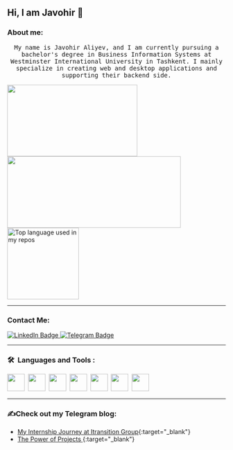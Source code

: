 ## Hi, I am Javohir 🧬

    
### About me:
<p align="center">
  <samp>
My name is Javohir Aliyev, and I am currently pursuing a bachelor's degree in Business Information Systems at Westminster International University in Tashkent. I mainly specialize in creating web and desktop applications and supporting their backend side.
  </samp>
</p>
<div>
<img src="https://i.giphy.com/media/v1.Y2lkPTc5MGI3NjExam1pb2c2dGdjOGNtNzRrbjdvdmRxanBhdzNpNGoxMTRlMzA3NXJtYiZlcD12MV9pbnRlcm5hbF9naWZfYnlfaWQmY3Q9Zw/iheC31U2y32TZdWw7P/giphy.gif" height="165" width="300"/>
<img src="https://github-readme-stats.vercel.app/api?username=JavohirAliyev&show_icons=true&theme=radical" height="165" width="400"/>
<img src="https://github-readme-stats.vercel.app/api/top-langs/?username=JavohirAliyev&layout=compact&hide_title=1&card_width=300" height="165" alt="Top language used in my repos" />
</div>
<hr>

### Contact Me:
<div id="badges">
  <a href="https://www.linkedin.com/in/javohiraliyev/">
    <img src="https://img.shields.io/badge/LinkedIn-blue?style=for-the-badge&logo=linkedin&logoColor=white" alt="LinkedIn Badge"/>
  </a>
  <a href="https://t.me/jkhlv">
    <img src="https://img.shields.io/badge/Telegram-blue?style=for-the-badge&logo=telegram&logoColor=white" alt="Telegram Badge"/>
  </a>
</div>
<hr>

### 🛠 &nbsp;Languages and Tools :
<p>
<img src="https://cdn.jsdelivr.net/gh/devicons/devicon@latest/icons/csharp/csharp-original.svg" width="40" height="40">&nbsp;
<img src="https://cdn.jsdelivr.net/gh/devicons/devicon@latest/icons/dot-net/dot-net-original.svg" width="40" height="40"/>&nbsp;
<img src="https://cdn.jsdelivr.net/gh/devicons/devicon@latest/icons/javascript/javascript-original.svg" width="40" height="40"/>&nbsp;
<img src="https://cdn.jsdelivr.net/gh/devicons/devicon@latest/icons/bootstrap/bootstrap-original.svg" width="40" height="40"/>&nbsp;
<img src="https://cdn.jsdelivr.net/gh/devicons/devicon@latest/icons/azuresqldatabase/azuresqldatabase-original.svg" width="40" height="40"/>&nbsp;
<img src="https://cdn.jsdelivr.net/gh/devicons/devicon@latest/icons/postgresql/postgresql-original-wordmark.svg" width="40" height="40"/>&nbsp;
<img src="https://cdn.jsdelivr.net/gh/devicons/devicon@latest/icons/sqlite/sqlite-original-wordmark.svg"width="40" height="40"/>&nbsp;
</p>
<hr>

### ✍️Check out my Telegram blog:

- [My Internship Journey at Itransition Group](https://t.me/jakhalive/821){:target="_blank"}
- [The Power of Projects  ](https://t.me/jakhalive/805){:target="_blank"}
